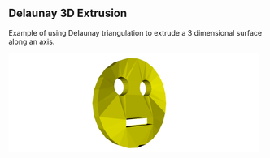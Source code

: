 Delaunay 3D Extrusion
---------------------

Example of using Delaunay triangulation to extrude a 3 dimensional surface along an axis.

![smiley face extrusion](https://github.com/JamesHight/delaunay-3d-extrusion/blob/master/example.png)
